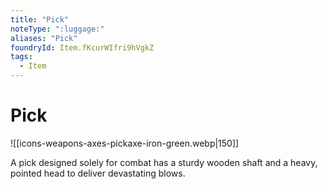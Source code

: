```yaml
---
title: "Pick"
noteType: ":luggage:"
aliases: "Pick"
foundryId: Item.fKcurWIfri9hVgkZ
tags:
  - Item
---
```


# Pick
![[icons-weapons-axes-pickaxe-iron-green.webp|150]]

A pick designed solely for combat has a sturdy wooden shaft and a heavy, pointed head to deliver devastating blows.
